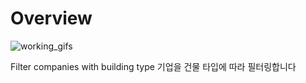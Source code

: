 # Overview
![working_gifs](https://github.com/user-attachments/assets/cf647629-43ba-49c3-b4cc-dd795a4e049a)

Filter companies with building type
기업을 건물 타입에 따라 필터링합니다
